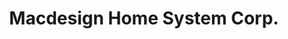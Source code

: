 ---
title: "Macdesign Home System Corp."
url: /santa-rosa/macdesign-home-system-corp/
shop: Eisenwaren
---